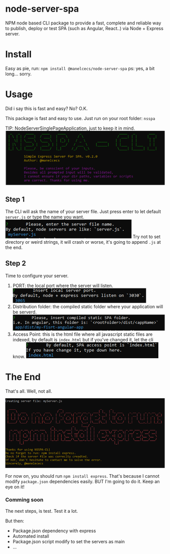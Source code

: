 # node-server-spa

NPM node based CLI package to provide a fast, complete and reliable way to publish, deploy or test SPA (such as Angular, React..) via Node + Express server.

# Install
Easy as pie, run: `npm install @manelcecs/node-server-spa`
ps: yes, a bit long... sorry.

# Usage
 Did i say this is fast and easy? No? O.K.
 
 This package is fast and easy to use. Just run on your root folder: `nsspa`
 
 TIP: NodeServerSinglePageApplication, just to keep it in mind.
 ![Wellcome and Greetings](./readmeFiles/Wellcome.PNG)
## Step 1
The CLI will ask the name of your server file. Just press enter to let default `server.js` or type the name you want.
![Server Name](./readmeFiles/serverName.PNG)
Try not to set directory or weird strings, it will crash or worse, it's going to append `.js` at the end.

## Step 2
Time to configure your server.

 1. PORT: the local port where the server will listen.
    ![Port](./readmeFiles/port.PNG)
 2. Distribution folder: the compiled static folder where your application will be serverd.
    ![Dist Dir](./readmeFiles/dirName.PNG)
 3. Access Point: this is the html file where all javascript static files are indexed, by default is `index.html` but if you've changed it, let the cli know.
    ![Access](./readmeFiles/access.PNG)

# The End
That's all. Well, not all.

![GoodBye](./readmeFiles/GoodBye.PNG)

For now on, you should run `npm install express`. That's because I cannot modify `package.json` dependencies easily. BUT I'm going to do it. Keep an eye on it!

### Comming soon
The next steps, is test. Test it a lot.

But then:

 - Package.json dependency with express
 - Automated install
 - Package.json script modify to set the servers as main
 - ...
